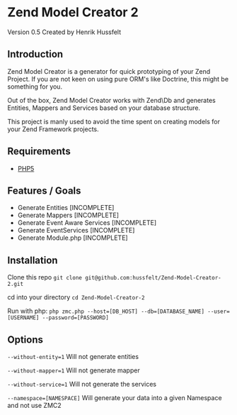 Zend Model Creator 2
=======
Version 0.5 Created by Henrik Hussfelt

Introduction
------------

Zend Model Creator is a generator for quick prototyping of your Zend Project.
If you are not keen on using pure ORM's like Doctrine, this might be something for you.

Out of the box, Zend Model Creator works with Zend\Db and generates Entities, Mappers
and Services based on your database structure.

This project is manly used to avoid the time spent on creating models for
your Zend Framework projects.

Requirements
------------

* [PHP5](https://php.net/)

Features / Goals
----------------

* Generate Entities [INCOMPLETE]
* Generate Mappers [INCOMPLETE]
* Generate Event Aware Services [INCOMPLETE]
* Generate EventServices [INCOMPLETE]
* Generate Module.php [INCOMPLETE]

Installation
------------

Clone this repo
`git clone git@github.com:hussfelt/Zend-Model-Creator-2.git`

cd into your directory
`cd Zend-Model-Creator-2`

Run with php:
`php zmc.php --host=[DB_HOST] --db=[DATABASE_NAME] --user=[USERNAME] --password=[PASSWORD]`

Options
-------

`--without-entity=1`
Will not generate entities

`--without-mapper=1`
Will not generate mapper

`--without-service=1`
Will not generate the services

`--namespace=[NAMESPACE]`
Will generate your data into a given Namespace and not use ZMC2